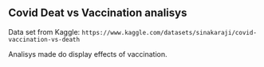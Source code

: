 ## Covid Deat vs Vaccination analisys

Data set from Kaggle: `https://www.kaggle.com/datasets/sinakaraji/covid-vaccination-vs-death`

Analisys made do display effects of vaccination.